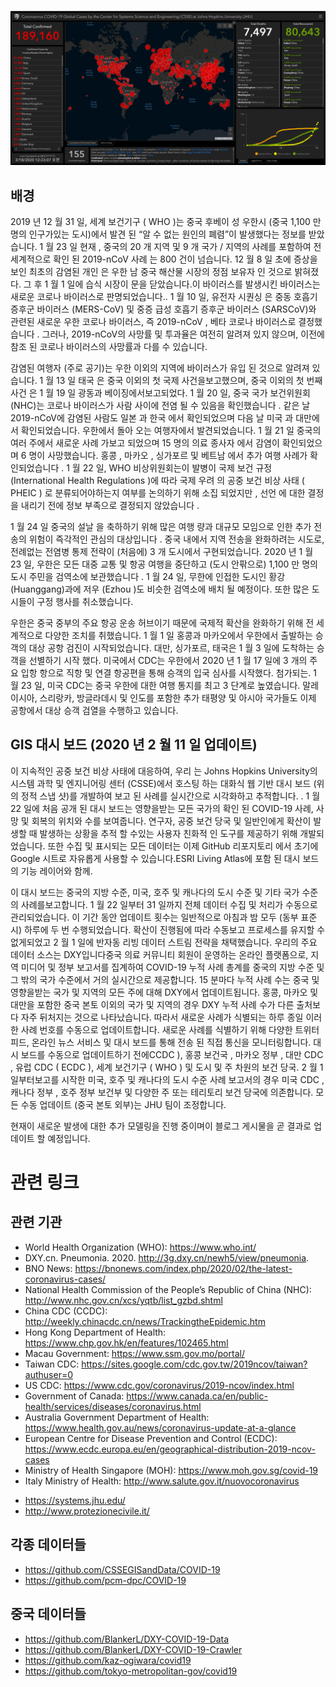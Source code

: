 #
[![](covid.png)](https://www.arcgis.com/apps/opsdashboard/index.html#/bda7594740fd40299423467b48e9ecf6)

## 배경
2019 년 12 월 31 일, 세계 보건기구 ( WHO )는 중국 후베이 성 우한시 (중국 1,100 만 명의 인구가있는 도시)에서 발견 된 “알 수 없는 원인의 폐렴”이 발생했다는 정보를 받았습니다. 1 월 23 일 현재 , 중국의 20 개 지역 및 9 개 국가 / 지역의 사례를 포함하여 전 세계적으로 확인 된 2019-nCoV 사례 는 800 건이 넘습니다. 12 월 8 일 초에 증상을 보인 최초의 감염된 개인 은 우한 남 중국 해산물 시장의 정점 보유자 인 것으로 밝혀졌다. 그 후 1 월 1 일에 습식 시장이 문을 닫았습니다.이 바이러스를 발생시킨 바이러스는 새로운 코로나 바이러스로 판명되었습니다.. 1 월 10 일, 유전자 시퀀싱 은 중동 호흡기 증후군 바이러스 (MERS-CoV) 및 중증 급성 호흡기 증후군 바이러스 (SARSCoV)와 관련된 새로운 우한 코로나 바이러스, 즉 2019-nCoV , 베타 코로나 바이러스로 결정했습니다 . 그러나, 2019-nCoV의 사망률 및 투과율은 여전히   알려져 있지 않으며, 이전에 참조 된 코로나 바이러스의 사망률과 다를 수 있습니다.

감염된 여행자 (주로 공기)는 우한 이외의 지역에 바이러스가 유입 된 것으로 알려져 있습니다. 1 월 13 일 태국 은 중국 이외의 첫 국제 사건을보고했으며, 중국 이외의 첫 번째 사건 은 1 월 19 일 광동과 베이징에서보고되었다. 1 월 20 일, 중국 국가 보건위원회 (NHC)는 코로나 바이러스가 사람 사이에 전염 될 수 있음을 확인했습니다 . 같은 날 2019-nCoV에 감염된 사람도 일본 과 한국 에서 확인되었으며 다음 날 미국 과 대만에서 확인되었습니다. 우한에서 돌아 오는 여행자에서 발견되었습니다. 1 월 21 일 중국의 여러 주에서 새로운 사례 가보고 되었으며 15 명의 의료 종사자 에서 감염이 확인되었으며 6 명이 사망했습니다. 홍콩 ,  마카오 , 싱가포르 및 베트남 에서 추가 여행 사례가 확인되었습니다 . 1 월 22 일, WHO 비상위원회는이 발병이 국제 보건 규정 (International Health Regulations )에 따라 국제 우려 의 공중 보건 비상 사태  ( PHEIC )  로 분류되어야하는지 여부를 논의하기 위해 소집  되었지만  , 선언 에 대한 결정 을 내리기 전에 정보 부족으로 결정되지 않았습니다 .

1 월 24 일 중국의 설날 을 축하하기 위해 많은 여행 량과 대규모 모임으로 인한 추가 전송의 위험이 즉각적인 관심의 대상입니다 . 중국 내에서 지역 전송을 완화하려는 시도로, 전례없는 전염병 통제 전략이 (처음에) 3 개 도시에서 구현되었습니다. 2020 년 1 월 23 일, 우한은 모든 대중 교통 및 항공 여행을 중단하고 (도시 안팎으로) 1,100 만 명의 도시 주민을 검역소에 보관했습니다 . 1 월 24 일, 무한에 인접한 도시인 황강 (Huanggang)과에 저우 (Ezhou )도 비슷한 검역소에 배치 될 예정이다. 또한 많은 도시들이 구정 행사를 취소했습니다.

우한은 중국 중부의 주요 항공 운송 허브이기 때문에 국제적 확산을 완화하기 위해 전 세계적으로 다양한 조치를 취했습니다. 1 월 1 일 홍콩과 마카오에서 우한에서 출발하는 승객의 대상 공항 검진이 시작되었습니다. 대만, 싱가포르, 태국은 1 월 3 일에 도착하는 승객을 선별하기 시작 했다. 미국에서 CDC는 우한에서 2020 년 1 월 17 일에 3 개의 주요 입항 항으로 직항 및 연결 항공편을 통해 승객의 입국 심사를 시작했다. 첨가되는. 1 월 23 일, 미국 CDC는 중국 우한에 대한 여행 통지를 최고 3 단계로 높였습니다. 말레이시아, 스리랑카, 방글라데시 및 인도를 포함한 추가 태평양 및 아시아 국가들도 이제 공항에서 대상 승객 검열을 수행하고 있습니다.

## GIS 대시 보드  (2020 년 2 월 11 일 업데이트)
이 지속적인 공중 보건 비상 사태에 대응하여, 우리 는 Johns Hopkins University의 시스템 과학 및 엔지니어링 센터 (CSSE)에서 호스팅 하는 대화식 웹 기반 대시 보드 (위의 정적 스냅 샷)를 개발하여 보고 된 사례를 실시간으로 시각화하고 추적합니다. . 1 월 22 일에 처음 공개 된 대시 보드는 영향을받는 모든 국가의 확인 된 COVID-19 사례, 사망 및 회복의 위치와 수를 보여줍니다. 연구자, 공중 보건 당국 및 일반인에게 확산이 발생할 때 발생하는 상황을 추적 할 수있는 사용자 친화적 인 도구를 제공하기 위해 개발되었습니다. 또한 수집 및 표시되는 모든 데이터는 이제 GitHub 리포지토리 에서 초기에 Google 시트로 자유롭게 사용할 수 있습니다.ESRI Living Atlas에 포함 된 대시 보드의 기능 레이어와 함께.

이 대시 보드는 중국의 지방 수준, 미국, 호주 및 캐나다의 도시 수준 및 기타 국가 수준의 사례를보고합니다. 1 월 22 일부터 31 일까지 전체 데이터 수집 및 처리가 수동으로 관리되었습니다. 이 기간 동안 업데이트 횟수는 일반적으로 아침과 밤 모두 (동부 표준시) 하루에 두 번 수행되었습니다. 확산이 진행됨에 따라 수동보고 프로세스를 유지할 수 없게되었고 2 월 1 일에 반자동 리빙 데이터 스트림 전략을 채택했습니다. 우리의 주요 데이터 소스는 DXY입니다중국 의료 커뮤니티 회원이 운영하는 온라인 플랫폼으로, 지역 미디어 및 정부 보고서를 집계하여 COVID-19 누적 사례 총계를 중국의 지방 수준 및 그 밖의 국가 수준에서 거의 실시간으로 제공합니다. 15 분마다 누적 사례 수는 중국 및 영향을받는 국가 및 지역의 모든 주에 대해 DXY에서 업데이트됩니다. 홍콩, 마카오 및 대만을 포함한 중국 본토 이외의 국가 및 지역의 경우 DXY 누적 사례 수가 다른 출처보다 자주 뒤처지는 것으로 나타났습니다. 따라서 새로운 사례가 식별되는 하루 종일 이러한 사례 번호를 수동으로 업데이트합니다. 새로운 사례를 식별하기 위해 다양한 트위터 피드, 온라인 뉴스 서비스 및 대시 보드를 통해 전송 된 직접 통신을 모니터링합니다. 대시 보드를 수동으로 업데이트하기 전에CCDC ), 홍콩 보건국 , 마카오 정부 , 대만 CDC , 유럽 CDC ( ECDC ), 세계 보건기구 ( WHO ) 및 도시 및 주 차원의 보건 당국. 2 월 1 일부터보고를 시작한 미국, 호주 및 캐나다의 도시 수준 사례 보고서의 경우 미국 CDC , 캐나다 정부 , 호주 정부 보건부 및 다양한 주 또는 테리토리 보건 당국에 의존합니다. 모든 수동 업데이트 (중국 본토 외부)는 JHU 팀이 조정합니다.

현재이 새로운 발생에 대한 추가 모델링을 진행 중이며이 블로그 게시물을 곧 결과로 업데이트 할 예정입니다.

# 관련 링크
## 관련 기관
* World Health Organization (WHO): https://www.who.int/ <br>
* DXY.cn. Pneumonia. 2020. http://3g.dxy.cn/newh5/view/pneumonia.  <br>
* BNO News: https://bnonews.com/index.php/2020/02/the-latest-coronavirus-cases/  <br>
* National Health Commission of the People’s Republic of China (NHC): <br>
 http://www.nhc.gov.cn/xcs/yqtb/list_gzbd.shtml <br>
* China CDC (CCDC): http://weekly.chinacdc.cn/news/TrackingtheEpidemic.htm <br>
* Hong Kong Department of Health: https://www.chp.gov.hk/en/features/102465.html <br>
* Macau Government: https://www.ssm.gov.mo/portal/ <br>
* Taiwan CDC: https://sites.google.com/cdc.gov.tw/2019ncov/taiwan?authuser=0 <br>
* US CDC: https://www.cdc.gov/coronavirus/2019-ncov/index.html <br>
* Government of Canada: https://www.canada.ca/en/public-health/services/diseases/coronavirus.html <br>
* Australia Government Department of Health: https://www.health.gov.au/news/coronavirus-update-at-a-glance <br>
* European Centre for Disease Prevention and Control (ECDC): https://www.ecdc.europa.eu/en/geographical-distribution-2019-ncov-cases 
* Ministry of Health Singapore (MOH): https://www.moh.gov.sg/covid-19
* Italy Ministry of Health: http://www.salute.gov.it/nuovocoronavirus
- https://systems.jhu.edu/
- http://www.protezionecivile.it/

## 각종 데이터들
- https://github.com/CSSEGISandData/COVID-19
- https://github.com/pcm-dpc/COVID-19


## 중국 데이터들
- https://github.com/BlankerL/DXY-COVID-19-Data
- https://github.com/BlankerL/DXY-COVID-19-Crawler
- https://github.com/kaz-ogiwara/covid19
- https://github.com/tokyo-metropolitan-gov/covid19
